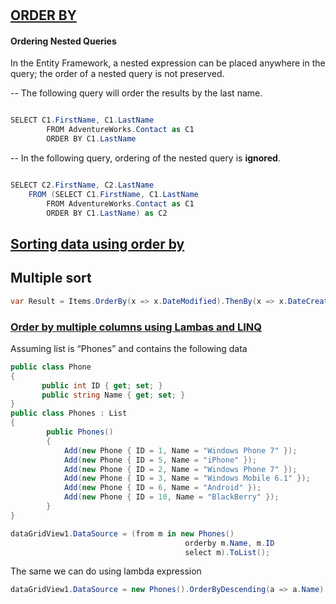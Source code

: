#
## [ORDER BY](https://msdn.microsoft.com/en-us/library/bb399723(v=vs.110).aspx)
#### Ordering Nested Queries
In the Entity Framework, a nested expression can be placed anywhere in the query; the order of a nested query is not preserved.

-- The following query will order the results by the last name.  
```C#

SELECT C1.FirstName, C1.LastName  
        FROM AdventureWorks.Contact as C1  
        ORDER BY C1.LastName  
```
-- In the following query, ordering of the nested query is **ignored**.  
```C#

SELECT C2.FirstName, C2.LastName  
    FROM (SELECT C1.FirstName, C1.LastName  
        FROM AdventureWorks.Contact as C1  
        ORDER BY C1.LastName) as C2  
```
## [Sorting data using order by](https://msdn.microsoft.com/en-us/library/cc716784(v=vs.100).aspx)

## Multiple sort 
```C#
var Result = Items.OrderBy(x => x.DateModified).ThenBy(x => x.DateCreated);
```
### [Order by multiple columns using Lambas and LINQ](https://dzone.com/articles/how-order-multiple-columns)
Assuming  list is “Phones” and contains the following data
```C#
public class Phone
{
       public int ID { get; set; }
       public string Name { get; set; }
}
public class Phones : List
{
        public Phones()
        {
            Add(new Phone { ID = 1, Name = "Windows Phone 7" });
            Add(new Phone { ID = 5, Name = "iPhone" });
            Add(new Phone { ID = 2, Name = "Windows Phone 7" });
            Add(new Phone { ID = 3, Name = "Windows Mobile 6.1" });
            Add(new Phone { ID = 6, Name = "Android" });
            Add(new Phone { ID = 10, Name = "BlackBerry" });
        }
}
```
```C#
dataGridView1.DataSource = (from m in new Phones()
                                       orderby m.Name, m.ID
                                       select m).ToList();
```
The same we can do using lambda expression
```C#
dataGridView1.DataSource = new Phones().OrderByDescending(a => a.Name).ThenByDescending(a => a.ID).ToList();
```
